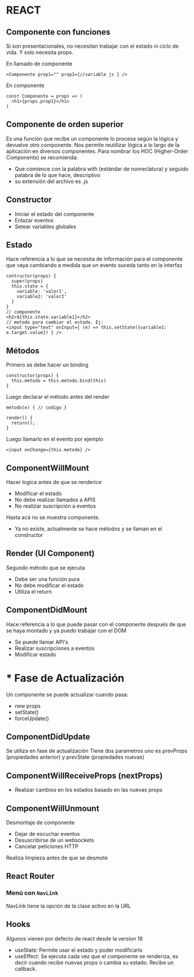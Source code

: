 # REACT 


## Componente con funciones
Si son presentacionales, no necesitan trabajar con el estado ni ciclo de vida. Y solo necesita props.

En llamado de componente
~~~
<Componente prop1="" prop2={//variable js } />
~~~

En componente
~~~
const Componente = props => (
  <h1>{props.prop1}</h1>
)
~~~

## Componente de orden superior

Es una función que recibe un componente lo procesa según la lógica y devuelve otro componente.
Nos permite reutilizar lógica a lo largo de la aplicación en diversos componentes.
Para nombrar los HOC (Higher-Order Components) se recomienda:
- Que comience con la palabra with (estándar de nomeclatura) y seguido palabra de lo que hace, descriptivo
- su extensión del archivo es .js

## Constructor
- Iniciar el estado del componente
- Enlazar eventos
- Setear variables globales

## Estado
Hace referencia a lo que se necesita de información para el componente que vaya cambiando a medida que un evento suceda tanto en la interfaz

~~~
contructor(props) {
  super(props)
  this.state = {
    variable: 'valor1',
    variable2: 'valor2'
  }
}
// componente
<h2>${this.state.variable1}</h2>
// metodo para cambiar el estado. Ej:
<input type="text" onInput={ (e) => this.setState({variable1: e.target.value}) } />
~~~

## Métodos

Primero se debe hacer un binding
~~~
constructor(props) {
  this.metodo = this.metodo.bind(this)
}
~~~

Luego declarar el método antes del render

~~~
metodo(e) { // codigo }

render() {
  return();
}
~~~

Luego llamarlo en el evento por ejemplo

~~~
<input onChange={this.metodo} />
~~~


## ComponentWillMount
Hacer logica antes de que se renderice
- Modificar el estado
- No debe realizar llamados a APIS
- No realizar suscripción a eventos

Hasta acá no se muestra componente.
* Ya no existe, actualmente se hace métodos y se llaman en el constructor

## Render (UI Component)
Segundo método que se ejecuta
- Debe ser una función pura
- No debe modificar el estado
- Utiliza el return

## ComponentDidMount
Hace referencia a lo que puede pasar con el componente después de que se haya montado y ya puedo trabajar con el DOM
- Se puede llamar API's
- Realizar suscripciones a eventos
- Modificar estado

# * Fase de Actualización
Un componente se puede actualizar cuando pasa:
- new props
- setState()
- forceUpdate()

## ComponentDidUpdate
Se utiliza en fase de actualización
Tiene dos parametros uno es prevProps (propiedades anterior) y prevState (propiedades nuevas) 

## ComponentWillReceiveProps (nextProps)
- Realizar cambios en los estados basado en las nuevas props

## ComponentWillUnmount
Desmontaje de componente
- Dejar de escuchar eventos
- Desuscribirse de un websockets
- Cancelar peticiones HTTP

Realiza limpieza antes de que se desmote

## React Router

### Menú con `NavLink`

NavLink tiene la opción de la clase activo en la URL

## Hooks

Algunos vienen por defecto de react desde la version 16

- useState: Permite usar el estado y poder modificarlo
- useEffect: Se ejecuta cada vez que el componente se renderiza, es decir cuando recibe nuevas props o cambia su estado. Recibe un callback.
